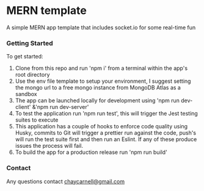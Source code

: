 # MERN template

A simple MERN app template that includes socket.io for some real-time fun

### Getting Started

To get started:

1. Clone from this repo and run 'npm i' from a terminal within the app's root directory
2. Use the env file template to setup your environment, I suggest setting the mongo url to a free mongo instance from MongoDB Atlas as a sandbox
3. The app can be launched locally for development using 'npm run dev-client' &'npm run dev-server'
4. To test the application run 'npm run test', this will trigger the Jest testing suites to execute
5. This application has a couple of hooks to enforce code quality using Husky, commits to Git will trigger a prettier run against the code, push's will run the test suite first and then run an Eslint. If any of these produce issues the process will fail.
6. To build the app for a production release run 'npm run build'

### Contact

Any questions contact chaycarnell@gmail.com
